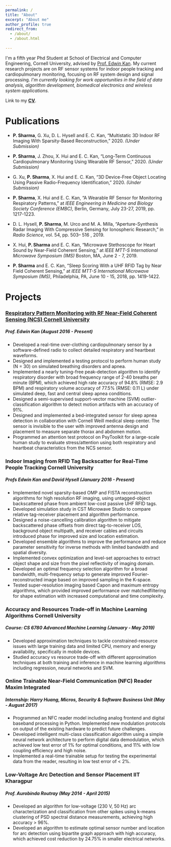 ```yaml
---
permalink: /
title: "About"
excerpt: "About me"
author_profile: true
redirect_from: 
  - /about/
  - /about.html
  
---
```


I'm a fifth year Phd Student at School of Electrical and Computer Engineering, Cornell University, advised by [Prof. Edwin Kan](https://kan.ece.cornell.edu/). My current research projects are on RF sensor systems for indoor people tracking and cardiopulmonary monitoring, focusing on RF system design and signal processing. *I'm currently looking for work opportunities in the field of data analysis, algorithm development, biomedical electronics and wireless system applications.*

Link to my [**CV**](https://github.com/psharma15/psharma15.github.io/blob/master/files/Pragya_Sharma_CV.pdf).

Publications
=====
  * **P. Sharma**, G. Xu, D. L. Hysell and E. C. Kan, “Multistatic 3D Indoor RF Imaging With Sparsity-Based Reconstruction,” 2020. _(Under Submission)_

  * **P. Sharma**, J. Zhou, X. Hui and E. C. Kan, “Long-Term Continuous Cardiopulmonary Monitoring Using Wearable RF Sensor,” 2020. _(Under Submission)_

  * G. Xu, **P. Sharma**, X. Hui and E. C. Kan, “3D Device-Free Object Locating Using Passive Radio-Frequency Identification,” 2020. _(Under Submission)_

  * **P. Sharma**, X. Hui and E. C. Kan, “A Wearable RF Sensor for Monitoring Respiratory Patterns,” at _IEEE Engineering in Medicine and Biology Society Conference (EMBC),_ Berlin, Germany, July 23-27, 2019, pp. 1217-1223.

  * D. L. Hysell, **P. Sharma**, M. Urco and M. A. Milla, “Aperture-Synthesis Radar Imaging With Compressive Sensing for Ionospheric Research,” in _Radio Science_, vol. 54, pp. 503– 516 , 2019.

  * X. Hui, **P. Sharma** and E. C. Kan, “Microwave Stethoscope for Heart Sound by Near-Field Coherent Sensing,” at _IEEE MTT-S International Microwave Symposium (IMS)_ Boston, MA, June 2 - 7, 2019.

  * **P. Sharma** and E. C. Kan, “Sleep Scoring With a UHF RFID Tag by Near Field Coherent Sensing,” at _IEEE MTT-S International Microwave Symposium (IMS)_, Philadelphia, PA, June 10 - 15, 2018, pp. 1419-1422.

Projects
=====
### [Respiratory Pattern Monitoring with RF Near-Field Coherent Sensing (NCS) Cornell University](https://psharma15.github.io/RF-Vital-Sensing/)
##### Prof. Edwin Kan (August 2016 - Present)
  * Developed a real-time over-clothing cardiopulmonary sensor by a software-defined radio to collect detailed respiratory and heartbeat waveforms.
  * Designed and implemented a testing protocol to perform human study (N = 30) on simulated breathing disorders and apnea.
  * Implemented a nearly tuning-free peak-detection algorithm to identify respiratory disorder with broad frequency range of 2-40 breaths per minute (BPM), which achieved high rate accuracy of 94.8% (RMSE: 2.9 BPM) and respiratory volume accuracy of 77.5% (RMSE: 0.11 L) under simulated deep, fast and central sleep apnea conditions.
  * Designed a semi-supervised support-vector machine (SVM) outlier-classification algorithm to detect motion artifacts with an accuracy of 91%.
  * Designed and implemented a bed-integrated sensor for sleep apnea detection in collaboration with Cornell Weill medical sleep center. The sensor is invisible to the user with improved antenna design and placement to measure separate thorax and abdomen motion.
  * Programmed an attention test protocol on PsyToolkit for a large-scale human study to evaluate stress/attention using both respiratory and heartbeat characteristics from the NCS sensor.
  
### Indoor Imaging from RFID Tag Backscatter for Real-Time People Tracking Cornell University
##### Profs Edwin Kan and David Hysell (January 2016 - Present)
  * Implemented novel sparsity-based OMP and FISTA reconstruction algorithms for high resolution RF imaging, using untagged-object backscattered phase from ambient low-cost passive UHF RFID tags.
  * Developed simulation study in CST Microwave Studio to compare relative tag-receiver placement and algorithm performance.
  * Designed a noise-cancelling calibration algorithm to mitigate backscattered phase offsets from direct tag-to-receiver LOS, background object multipath, and receiver cables and circuits introduced phase for improved size and location estimation.
  * Developed ensemble algorithms to improve the performance and reduce parameter sensitivity for inverse methods with limited bandwidth
and spatial diversity.
  * Implemented convex optimization and level-set approaches to extract object shape and size from the pixel reflectivity of imaging domain.
  * Developed an optimal frequency selection algorithm for a broad bandwidth, multi-frequency setup to generate improved Fourier-reconstructed image based on improved sampling in the K-space.
  * Tested super-resolution imaging based Capon and maximum entropy algorithms, which provided improved performance over matchedfiltering for shape estimation with increased computational and time complexity.
  
### Accuracy and Resources Trade-off in Machine Learning Algorithms Cornell University
##### Course: CS 6780 Advanced Machine Learning (January - May 2019)
  * Developed approximation techniques to tackle constrained-resource issues with large training data and limited CPU, memory and energy
availability, specifically in mobile devices.
  * Studied accuracy vs resource trade-off with different approximation techniques at both training and inference in machine learning algorithms including regression, neural networks and SVM.
  
### Online Trainable Near-Field Communication (NFC) Reader Maxim Integrated
##### Internship: Harry Huang, Micros, Security & Software Business Unit (May - August 2017)
  * Programmed an NFC reader model including analog frontend and digital baseband processing in Python. Implemented new modulation protocols on output of the existing hardware to predict future challenges.
  * Developed intelligent multi-class classification algorithm using a simple neural network architecture to perform digital data demodulation, which achieved low test error of 1% for optimal conditions, and 11% with low coupling efficiency and high noise.
  * Implemented a real-time trainable setup for testing the experimental data from the reader, resulting in low test error of < 2%.
  
### Low-Voltage Arc Detection and Sensor Placement IIT Kharagpur
##### Prof. Aurobinda Routray (May 2014 - April 2015)
  * Developed an algorithm for low-voltage (230 V, 50 Hz) arc characterization and classification from other spikes using k-means clustering of PSD spectral distance measurements, achieving high accuracy > 96%.
  * Developed an algorithm to estimate optimal sensor number and location for arc detection using bipartite graph approach with high accuracy, which achieved cost reduction by 24.75% in smaller electrical networks.
